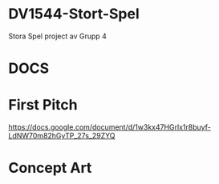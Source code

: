 # DV1544-Stort-Spel

Stora Spel project
av Grupp 4

# DOCS

# First Pitch

https://docs.google.com/document/d/1w3kx47HGrlx1r8buyf-LdNW70m82hGyTP_27s_29ZYQ

# Concept Art
